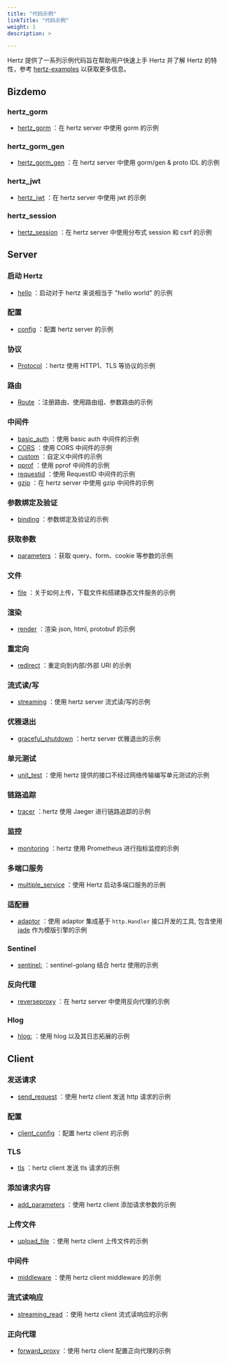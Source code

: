 ```yaml
---
title: "代码示例"
linkTitle: "代码示例"
weight: 1
description: >

---
```


Hertz 提供了一系列示例代码旨在帮助用户快速上手 Hertz 并了解 Hertz 的特性，参考 [hertz-examples](https://github.com/cloudwego/hertz-examples) 以获取更多信息。

## Bizdemo

### hertz_gorm
- [hertz_gorm](https://github.com/cloudwego/hertz-examples/tree/main/bizdemo/hertz_gorm) ：在 hertz server 中使用 gorm 的示例

### hertz_gorm_gen
- [hertz_gorm_gen](https://github.com/cloudwego/hertz-examples/tree/main/bizdemo/hertz_gorm_gen) ：在 hertz server 中使用 gorm/gen & proto IDL 的示例

### hertz_jwt
- [hertz_jwt](https://github.com/cloudwego/hertz-examples/tree/main/bizdemo/hertz_jwt) ：在 hertz server 中使用 jwt 的示例

### hertz_session
- [hertz_session](https://github.com/cloudwego/hertz-examples/tree/main/bizdemo/hertz_session) ：在 hertz server 中使用分布式 session 和 csrf 的示例


## Server

### 启动 Hertz
- [hello](https://github.com/cloudwego/hertz-examples/tree/main/hello) ：启动对于 hertz 来说相当于 "hello world" 的示例

### 配置
- [config](https://github.com/cloudwego/hertz-examples/tree/main/config) ：配置 hertz server 的示例

### 协议
- [Protocol](https://github.com/cloudwego/hertz-examples/tree/main/protocol) ：hertz 使用 HTTP1、TLS 等协议的示例

### 路由
- [Route](https://github.com/cloudwego/hertz-examples/tree/main/route) ：注册路由、使用路由组、参数路由的示例

### 中间件
- [basic_auth](https://github.com/cloudwego/hertz-examples/tree/main/middleware/basicauth) ：使用 basic auth 中间件的示例
- [CORS](https://github.com/cloudwego/hertz-examples/tree/main/middleware/CORS) ：使用 CORS 中间件的示例
- [custom](https://github.com/cloudwego/hertz-examples/tree/main/middleware/custom) ：自定义中间件的示例
- [pprof](https://github.com/cloudwego/hertz-examples/tree/main/middleware/pprof) ：使用 pprof 中间件的示例
- [requestid](https://github.com/cloudwego/hertz-examples/tree/main/middleware/requestid) ：使用 RequestID 中间件的示例
- [gzip](https://github.com/cloudwego/hertz-examples/tree/main/gzip) ：在 hertz server 中使用 gzip 中间件的示例

### 参数绑定及验证
- [binding](https://github.com/cloudwego/hertz-examples/tree/main/binding) ：参数绑定及验证的示例

### 获取参数
- [parameters](https://github.com/cloudwego/hertz-examples/tree/main/parameter) ：获取 query、form、cookie 等参数的示例

### 文件
- [file](https://github.com/cloudwego/hertz-examples/tree/main/file) ：关于如何上传，下载文件和搭建静态文件服务的示例

### 渲染
- [render](https://github.com/cloudwego/hertz-examples/tree/main/render) ：渲染 json, html, protobuf 的示例

### 重定向
- [redirect](https://github.com/cloudwego/hertz-examples/tree/main/redirect) ：重定向到内部/外部 URI 的示例

### 流式读/写
- [streaming](https://github.com/cloudwego/hertz-examples/tree/main/streaming) ：使用 hertz server 流式读/写的示例

### 优雅退出
- [graceful_shutdown](https://github.com/cloudwego/hertz-examples/tree/main/graceful_shutdown) ：hertz server 优雅退出的示例

### 单元测试
- [unit_test](https://github.com/cloudwego/hertz-examples/tree/main/unit_test) ：使用 hertz 提供的接口不经过网络传输编写单元测试的示例

### 链路追踪
- [tracer](https://github.com/cloudwego/hertz-examples/tree/main/tracer) ：hertz 使用 Jaeger 进行链路追踪的示例

### 监控
- [monitoring](https://github.com/cloudwego/hertz-examples/tree/main/monitoring) ：hertz 使用 Prometheus 进行指标监控的示例

### 多端口服务
- [multiple_service](https://github.com/cloudwego/hertz-examples/tree/main/multiple_service) ：使用 Hertz 启动多端口服务的示例

### 适配器
- [adaptor](https://github.com/cloudwego/hertz-examples/tree/main/adaptor) ：使用 adaptor 集成基于 `http.Handler` 接口开发的工具, 包含使用 [jade](https://github.com/Joker/jade) 作为模版引擎的示例

### Sentinel
- [sentinel:](https://github.com/cloudwego/hertz-examples/tree/main/sentinel) ：sentinel-golang 结合 hertz 使用的示例

### 反向代理
- [reverseproxy](https://github.com/cloudwego/hertz-examples/tree/main/reverseproxy) ：在 hertz server 中使用反向代理的示例

### Hlog
- [hlog:](https://github.com/cloudwego/hertz-examples/tree/main/hlog) ：使用 hlog 以及其日志拓展的示例


## Client

### 发送请求
- [send_request](https://github.com/cloudwego/hertz-examples/tree/main/client/send_request) ：使用 hertz client 发送 http 请求的示例

### 配置
- [client_config](https://github.com/cloudwego/hertz-examples/tree/main/client/config) ：配置 hertz client 的示例

### TLS
- [tls](https://github.com/cloudwego/hertz-examples/tree/main/protocol/tls) ：hertz client 发送 tls 请求的示例

### 添加请求内容
- [add_parameters](https://github.com/cloudwego/hertz-examples/tree/main/client/add_parameters) ：使用 hertz client 添加请求参数的示例

### 上传文件
- [upload_file](https://github.com/cloudwego/hertz-examples/tree/main/client/upload_file) ：使用 hertz client 上传文件的示例

### 中间件
- [middleware](https://github.com/cloudwego/hertz-examples/tree/main/client/middleware) ：使用 hertz client middleware 的示例

### 流式读响应
- [streaming_read](https://github.com/cloudwego/hertz-examples/tree/main/client/streaming_read) ：使用 hertz client 流式读响应的示例

### 正向代理
- [forward_proxy](https://github.com/cloudwego/hertz-examples/tree/main/client/forward_proxy) ：使用 hertz client 配置正向代理的示例
